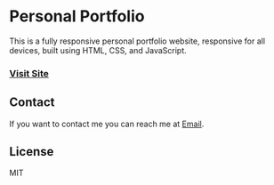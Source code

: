 # Personal Portfolio

This is a fully responsive personal portfolio website, responsive for all devices, built using HTML, CSS, and JavaScript.

### [Visit Site](https://arihantjain-aj.github.io/Portfolio/)

## Contact

If you want to contact me you can reach me at [Email](mailto:arihantjain7340@gmail.com).

## License

MIT
